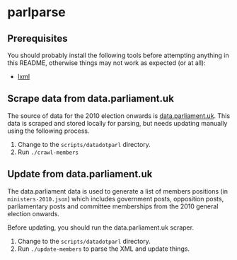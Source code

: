 # parlparse

## Prerequisites

You should probably install the following tools before attempting anything in
this README, otherwise things may not work as expected (or at all):

* [lxml](http://lxml.de/)

## Scrape data from data.parliament.uk

The source of data for the 2010 election onwards is
[data.parliament.uk](http://data.parliament.uk/membersdataplatform/memberquery.aspx).
This data is scraped and stored locally for parsing, but needs updating manually
using the following process.

1. Change to the `scripts/datadotparl` directory.
2. Run `./crawl-members`

## Update from data.parliament.uk

The data.parliament data is used to generate a list of members positions (in
`ministers-2010.json`) which includes government posts, opposition posts,
parliamentary posts and committee memberships from the 2010 general election
onwards.

Before updating, you should run the data.parliament.uk scraper.

1. Change to the `scripts/datadotparl` directory.
2. Run `./update-members` to parse the XML and update things.

